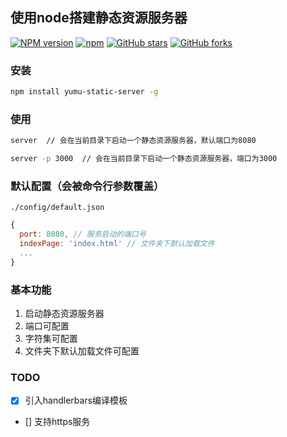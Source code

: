 ## 使用node搭建静态资源服务器

[![NPM version](https://img.shields.io/npm/v/yumu-static-server.svg?style=flat)](https://npmjs.org/package/yumu)
[![npm](https://img.shields.io/npm/dt/yumu-static-server.svg)](https://npmjs.org/package/yumu)
[![GitHub stars](https://img.shields.io/github/stars/dushao103500/static-server.svg?style=social&label=Star)](https://github.com/dushao103500/static-server)
[![GitHub forks](https://img.shields.io/github/forks/dushao103500/static-server.svg?style=social&label=Fork)](https://github.com/dushao103500/static-server)

### 安装

```bash
npm install yumu-static-server -g
```

### 使用

```bash
server  // 会在当前目录下启动一个静态资源服务器，默认端口为8080

server -p 3000  // 会在当前目录下启动一个静态资源服务器，端口为3000
```

### 默认配置（会被命令行参数覆盖）

`./config/default.json`

```javascript
{
  port: 8080, // 服务启动的端口号
  indexPage: 'index.html' // 文件夹下默认加载文件
  ...
}
```

### 基本功能

1. 启动静态资源服务器
2. 端口可配置
3. 字符集可配置
4. 文件夹下默认加载文件可配置

### TODO

- [x] 引入handlerbars编译模板
- [] 支持https服务
